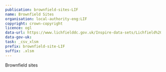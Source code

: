 ```yaml
---
publication: brownfield-sites-LIF
name: Brownfield Sites
organisation: local-authority-eng:LIF
copyright: crown-copyright
licence: ogl
data-url: https://www.lichfielddc.gov.uk/Inspire-data-sets/Lichfield%20District%20Council%20Brownfield%20Land%20Register/Brownfield%20Land%20Register%202017.xlsm
data-gov-uk: 
task: _csv_xlsm
prefix: brownfield-site-LIF
suffix: .xlsm
---
```


Brownfield sites

